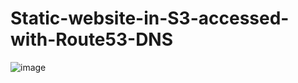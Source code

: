 # Static-website-in-S3-accessed-with-Route53-DNS
![image](https://github.com/shaikshaz/Static-website-in-S3-accessed-with-Route53-DNS/assets/154241222/17429d3b-7084-4b9c-ac79-aba406a25d56)


